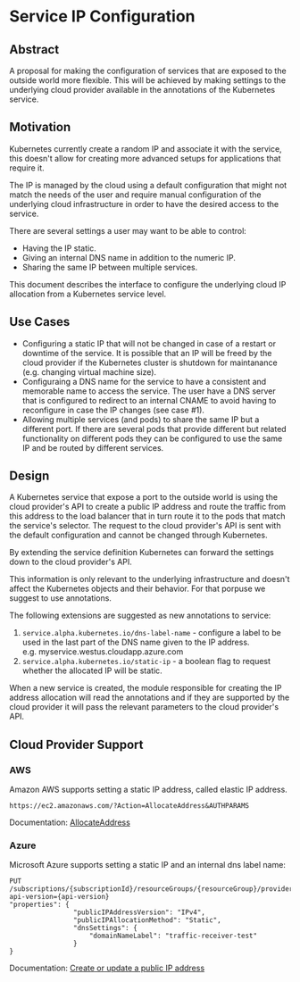 # Service IP Configuration

## Abstract

A proposal for making the configuration of services that are exposed to the outside world more flexible. This will be achieved by making settings to the underlying cloud provider available in the annotations of the Kubernetes service.

## Motivation

Kubernetes currently create a random IP and associate it with the service, this doesn't allow for creating more advanced setups for applications that require it.

The IP is managed by the cloud using a default configuration that might not match the needs of the user and require manual configuration of the underlying cloud infrastructure in order to have the desired access to the service.

There are several settings a user may want to be able to control:
 * Having the IP static.
 * Giving an internal DNS name in addition to the numeric IP.
 * Sharing the same IP between multiple services.

This document describes the interface to configure the underlying cloud IP allocation from a Kubernetes service level.

## Use Cases

 * Configuring a static IP that will not be changed in case of a restart or downtime of the service.
   It is possible that an IP will be freed by the cloud provider if the Kubernetes cluster is shutdown for maintanance (e.g. changing virtual machine size).
 * Configuraing a DNS name for the service to have a consistent and memorable name to access the service.
   The user have a DNS server that is configured to redirect to an internal CNAME to avoid having to reconfigure in case the IP changes (see case #1).
 * Allowing multiple services (and pods) to share the same IP but a different port.
   If there are several pods that provide different but related functionality on different pods they can be configured to use the same IP and be routed by different services.

## Design

A Kubernetes service that expose a port to the outside world is using the cloud provider's API to create a public IP address and route the traffic from this address to the load balancer that in turn route it to the pods that match the service's selector.
The request to the cloud provider's API is sent with the default configuration and cannot be changed through Kubernetes.

By extending the service definition Kubernetes can forward the settings down to the cloud provider's API.

This information is only relevant to the underlying infrastructure and doesn't affect the Kubernetes objects and their behavior. For that porpuse we suggest to use annotations.

The following extensions are suggested as new annotations to service:

 1. `service.alpha.kubernetes.io/dns-label-name` - configure a label to be used in the last part of the DNS name given to the IP address.  
    e.g. myservice.westus.cloudapp.azure.com
 2. `service.alpha.kubernetes.io/static-ip` - a boolean flag to request whether the allocated IP will be static.

When a new service is created, the module responsible for creating the IP address allocation will read the annotations and if they are supported by the cloud provider it will pass the relevant parameters to the cloud provider's API.

## Cloud Provider Support

### AWS

Amazon AWS supports setting a static IP address, called elastic IP address.

`https://ec2.amazonaws.com/?Action=AllocateAddress&AUTHPARAMS`

Documentation: [AllocateAddress](https://docs.aws.amazon.com/AWSEC2/latest/APIReference/API_AllocateAddress.html)

### Azure

Microsoft Azure supports setting a static IP and an internal dns label name:

```
PUT /subscriptions/{subscriptionId}/resourceGroups/{resourceGroup}/providers/Microsoft.Network/publicIPAddresses/{publicIPAddressName}?api-version={api-version}
"properties": {
                "publicIPAddressVersion": "IPv4",
                "publicIPAllocationMethod": "Static",
                "dnsSettings": {
                    "domainNameLabel": "traffic-receiver-test"
                }
}
```

Documentation: [Create or update a public IP address](https://docs.microsoft.com/en-us/rest/api/network/virtualnetwork/create-or-update-a-public-ip-address)


